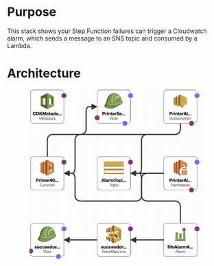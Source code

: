 # Purpose

This stack shows your Step Function failures can trigger a Cloudwatch alarm, which sends a message to an SNS topic and consumed by a Lambda.

# Architecture
<p align="center"><img src="arch_diagram.png" width="400"></p>